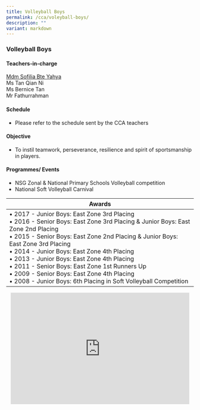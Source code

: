 ```yaml
---
title: Volleyball Boys
permalink: /cca/voleyball-boys/
description: ""
variant: markdown
---
```

### Volleyball Boys

#### Teachers-in-charge

[Mdm Sofilia Bte Yahya](mailto:sofilia_yahya@moe.edu.sg)  <br>
Ms Tan Qian Ni  <br>
Ms Bernice Tan<br>
Mr Fathurrahman

  

#### Schedule

* Please refer to the schedule sent by the CCA teachers  

#### Objective

* To instil teamwork, perseverance, resilience and spirit of sportsmanship in players.  
  

#### Programmes/ Events  

*   NSG Zonal &amp; National Primary Schools Volleyball competition&nbsp;
*   National Soft Volleyball Carnival

| Awards |
|---|
| • 2017 - Junior Boys: East Zone 3rd Placing<br>• 2016 - Senior Boys: East Zone 3rd Placing &amp; Junior Boys: East Zone 2nd Placing<br>• 2015 - Senior Boys: East Zone 2nd Placing &amp; Junior Boys: East Zone 3rd Placing<br>• 2014 - Junior Boys: East Zone 4th Placing <br>• 2013 - Junior Boys: East Zone 4th Placing<br>• 2011 - Senior Boys: East Zone 1st Runners Up<br>• 2009 - Senior Boys: East Zone 4th Placing<br>• 2008 - Junior Boys: 6th Placing in Soft Volleyball Competition |

<p align="center"><iframe src="https://docs.google.com/presentation/d/e/2PACX-1vQqcq_g6J5IoD2VMLrDvhGIvCjsuN2H46LcAZ5K5COx6Z1XtyetueGHWJmmrG6woA/embed?start=true&amp;loop=true&amp;delayms=3000" frameborder="0" width="480" height="299" allowfullscreen="true"></iframe>
</p>